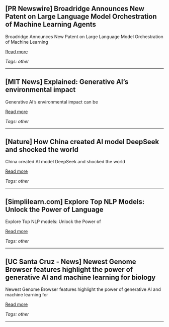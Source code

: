 ## [PR Newswire] Broadridge Announces New Patent on Large Language Model Orchestration of Machine Learning Agents

Broadridge Announces New Patent on Large Language Model Orchestration of Machine Learning

[Read more](https://www.prnewswire.com/news-releases/broadridge-announces-new-patent-on-large-language-model-orchestration-of-machine-learning-agents-302454711.html)

_Tags: other_

---
## [MIT News] Explained: Generative AI’s environmental impact

Generative AI’s environmental impact can be

[Read more](https://news.mit.edu/2025/explained-generative-ai-environmental-impact-0117)

_Tags: other_

---
## [Nature] How China created AI model DeepSeek and shocked the world

China created AI model DeepSeek and shocked the world

[Read more](https://www.nature.com/articles/d41586-025-00259-0)

_Tags: other_

---
## [Simplilearn.com] Explore Top NLP Models: Unlock the Power of Language

Explore Top NLP models: Unlock the Power of

[Read more](https://www.simplilearn.com/nlp-models-article)

_Tags: other_

---
## [UC Santa Cruz - News] Newest Genome Browser features highlight the power of generative AI and machine learning for biology

Newest Genome Browser features highlight the power of generative AI and machine learning for

[Read more](http://news.ucsc.edu/2025/02/ai-browser-tracks.html)

_Tags: other_

---
